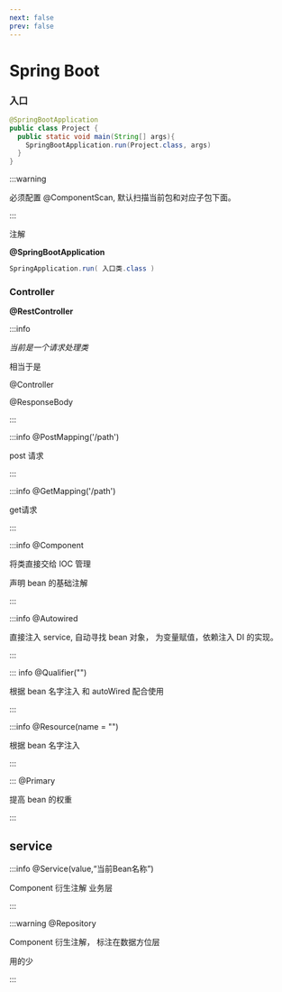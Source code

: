 ```yaml
---
next: false
prev: false
---
```

# Spring Boot

### 入口

```java
@SpringBootApplication 
public class Project {
  public static void main(String[] args){
    SpringBootApplication.run(Project.class, args)
  }
}
```

:::warning

必须配置 @ComponentScan, 默认扫描当前包和对应子包下面。

:::



注解

**@SpringBootApplication**

```java
SpringApplication.run( 入口类.class )
```

### Controller

**@RestController**

:::info

*当前是一个请求处理类*

相当于是

@Controller

@ResponseBody

:::

:::info @PostMapping('/path')

post 请求

:::

:::info @GetMapping('/path')

get请求

:::

:::info @Component

将类直接交给 IOC 管理

声明 bean 的基础注解

:::

:::info @Autowired

直接注入 service, 自动寻找 bean  对象， 为变量赋值，依赖注入 DI 的实现。

:::


::: info @Qualifier("")

 根据 bean 名字注入 和 autoWired 配合使用

:::

:::info @Resource(name = "")

根据 bean 名字注入

:::


::: @Primary

提高 bean 的权重

:::






## service

:::info @Service(value,“当前Bean名称”)

Component 衍生注解 业务层

:::

:::warning @Repository

Component 衍生注解， 标注在数据方位层

用的少

:::
